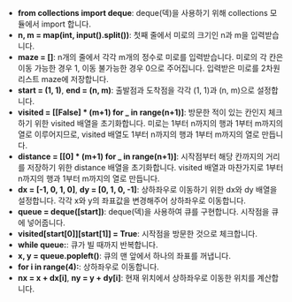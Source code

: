 - **from collections import deque**: deque(덱)을 사용하기 위해 collections 모듈에서 import 합니다.
- **n, m = map(int, input().split())**: 첫째 줄에서 미로의 크기인 n과 m을 입력받습니다.
- **maze = []**: n개의 줄에서 각각 m개의 정수로 미로를 입력받습니다. 미로의 각 칸은 이동 가능한 경우 1, 이동 불가능한 경우 0으로 주어집니다. 입력받은 미로를 2차원 리스트 maze에 저장합니다.
- **start = (1, 1)**, **end = (n, m)**: 출발점과 도착점을 각각 (1, 1)과 (n, m)으로 설정합니다.
- **visited = [[False] * (m+1) for _ in range(n+1)]**: 방문한 적이 있는 칸인지 체크하기 위한 visited 배열을 초기화합니다. 미로는 1부터 n까지의 행과 1부터 m까지의 열로 이루어지므로, visited 배열도 1부터 n까지의 행과 1부터 m까지의 열로 만듭니다.
- **distance = [[0] * (m+1) for _ in range(n+1)]**: 시작점부터 해당 칸까지의 거리를 저장하기 위한 distance 배열을 초기화합니다. visited 배열과 마찬가지로 1부터 n까지의 행과 1부터 m까지의 열로 만듭니다.
- **dx = [-1, 0, 1, 0]**, **dy = [0, 1, 0, -1]**: 상하좌우로 이동하기 위한 dx와 dy 배열을 설정합니다. 각각 x와 y의 좌표값을 변경해주어 상하좌우로 이동합니다.
- **queue = deque([start])**: deque(덱)을 사용하여 큐를 구현합니다. 시작점을 큐에 넣어줍니다.
- **visited[start[0]][start[1]] = True**: 시작점을 방문한 것으로 체크합니다.
- **while queue:**: 큐가 빌 때까지 반복합니다.
- **x, y = queue.popleft()**: 큐의 맨 앞에서 하나의 좌표를 꺼냅니다.
- **for i in range(4):**: 상하좌우로 이동합니다.
- **nx = x + dx[i]**, **ny = y + dy[i]**: 현재 위치에서 상하좌우로 이동한 위치를 계산합니다.
